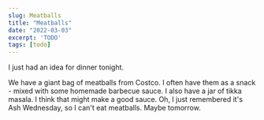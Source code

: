 ```yaml
---
slug: Meatballs
title: "Meatballs"
date: "2022-03-03"
excerpt: 'TODO'
tags: [todo]
---
```


I just had an idea for dinner tonight.

We have a giant bag of meatballs from Costco. I often have them as a snack - mixed with some homemade barbecue sauce. I also have a jar of tikka masala. I think that might make a good sauce. Oh, I just remembered it's Ash Wednesday, so I can't eat meatballs. Maybe tomorrow.
